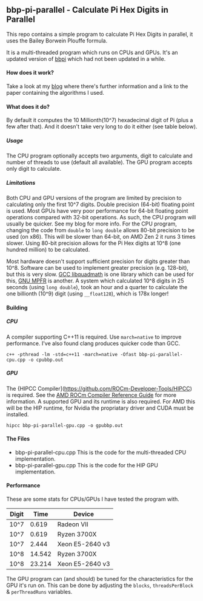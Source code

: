 ## bbp-pi-parallel - Calculate Pi Hex Digits in Parallel
This repo contains a simple program to calculate Pi Hex Digits in parallel, it uses the Bailey Borwein Plouffe formula.

It is a multi-threaded program which runs on CPUs and GPUs. It's an updated version of [bbpi](https://github.com/JMadgwick/bbpi/) which had not been updated in a while.

#### How does it work?
Take a look at my [blog](http://madgwick.xyz/bbp-pi-parallel-calculation.php) where there's further information and a link to the paper containing the algorithms I used.

#### What does it do?
By default it computes the 10 Millionth(10^7) hexadecimal digit of Pi (plus a few after that). And it doesn't take very long to do it either (see table below).

##### Usage
The CPU program optionally accepts two arguments, digit to calculate and number of threads to use (default all available). The GPU program accepts only digit to calculate.

##### Limitations
Both CPU and GPU versions of the program are limited by precision to calculating only the first 10^7 digits. Double precision (64-bit) floating point is used.
Most GPUs have very poor performance for 64-bit floating point operations compared with 32-bit operations. As such, the CPU program will usually be quicker. See my blog for more info.
For the CPU program, changing the code from `double` to `long double` allows 80-bit precision to be used (on x86). This will be slower than 64-bit, on AMD Zen 2 it runs 3 times slower.
Using 80-bit precision allows for the Pi Hex digits at 10^8 (one hundred million) to be calculated.

Most hardware doesn't support sufficient precision for digits greater than 10^8. Software can be used to implement greater precision (e.g. 128-bit), but this is very slow.
[GCC libquadmath](https://gcc.gnu.org/onlinedocs/libquadmath/) is one library which can be used for this, [GNU MPFR](https://www.mpfr.org/) is another.
A system which calculated 10^8 digits in 25 seconds (using `long double`), took an hour and a quarter to calculate the one billionth (10^9) digit (using `__float128`), which is 178x longer!

#### Building

##### CPU
A compiler supporting C++11 is required. Use `march=native` to improve performance. I've also found clang produces quicker code than GCC.

`c++ -pthread -lm -std=c++11 -march=native -Ofast bbp-pi-parallel-cpu.cpp -o cpubbp.out`

##### GPU
The {HIPCC Compiler](https://github.com/ROCm-Developer-Tools/HIPCC) is required. See the [AMD ROCm Compiler Reference Guide](https://docs.amd.com/bundle/ROCm-Compiler-Reference-Guide-v5.5/page/Introduction_to_Compiler_Reference_Guide.html) for more information.
A supported GPU and its runtime is also required. For AMD this will be the HIP runtime, for Nvidia the propriatary driver and CUDA must be installed.

`hipcc bbp-pi-parallel-gpu.cpp -o gpubbp.out`

#### The Files
+ bbp-pi-parallel-cpu.cpp
This is the code for the multi-threaded CPU implementation.
+ bbp-pi-parallel-gpu.cpp
This is the code for the HIP GPU implementation.

#### Performance

These are some stats for CPUs/GPUs I have tested the program with.

| Digit | Time | Device |
| ---- | ------ | --------------- |
| 10^7 | 0.619 | Radeon VII |
| 10^7 | 0.619 | Ryzen 3700X |
| 10^7 | 2.444 | Xeon E5-2640 v3 |
| 10^8 | 14.542 | Ryzen 3700X |
| 10^8 | 23.214 | Xeon E5-2640 v3 |

The GPU program can (and should) be tuned for the characteristics for the GPU it's run on. This can be done by adjusting the `blocks`, `threadsPerBlock` & `perThreadRuns` variables.
